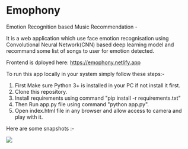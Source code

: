 # Emophony
Emotion Recognition based Music Recommendation - 

It is a web application which use face emotion recognisation using Convolutional Neural Network(CNN) based deep learning model
and recommand some list of songs to user for emotion detected.

Frontend is dployed here: https://emophony.netlify.app

To run this app locally in your system simply follow these steps:-

1. First Make sure Python 3+ is installed in your PC if not install it first.
2. Clone this repository.
3. Install requirements using command "pip install -r requirements.txt"
4. Then Run app.py file using command "python app.py".
5. Open index.html file in any browser and allow access to camera and play with it.

Here are some snapshots :-

![](Snapshots/1.png)
